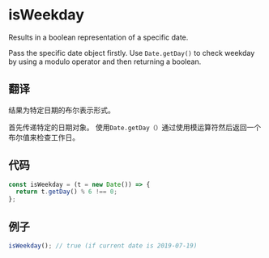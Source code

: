 # isWeekday

Results in a boolean representation of a specific date.

Pass the specific date object firstly.
Use `Date.getDay()` to check weekday by using a modulo operator and then returning a boolean.

## 翻译

结果为特定日期的布尔表示形式。

首先传递特定的日期对象。
使用`Date.getDay（）`通过使用模运算符然后返回一个布尔值来检查工作日。

## 代码

```js
const isWeekday = (t = new Date()) => {
  return t.getDay() % 6 !== 0;
};
```

## 例子

```js
isWeekday(); // true (if current date is 2019-07-19)
```
